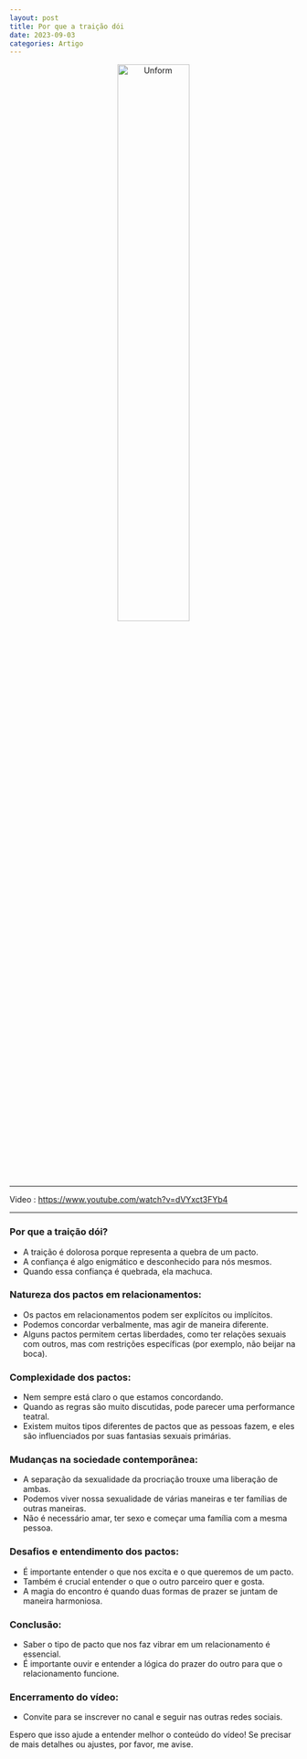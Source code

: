 ```yaml
---
layout: post
title: Por que a traição dói
date: 2023-09-03
categories: Artigo
---
```


<p align="center">
<img src="{{ site.baseurl }}/images/2023-09-03-Pq-A-Traicao-doi.png" height="50%" width="50%" alt="Unform" />
</p>

---

Video : https://www.youtube.com/watch?v=dVYxct3FYb4

---

### **Por que a traição dói?**
- A traição é dolorosa porque representa a quebra de um pacto.
- A confiança é algo enigmático e desconhecido para nós mesmos.
- Quando essa confiança é quebrada, ela machuca.

### **Natureza dos pactos em relacionamentos:**
- Os pactos em relacionamentos podem ser explícitos ou implícitos.
- Podemos concordar verbalmente, mas agir de maneira diferente.
- Alguns pactos permitem certas liberdades, como ter relações sexuais com outros, mas com restrições específicas (por exemplo, não beijar na boca).

### **Complexidade dos pactos:**
- Nem sempre está claro o que estamos concordando.
- Quando as regras são muito discutidas, pode parecer uma performance teatral.
- Existem muitos tipos diferentes de pactos que as pessoas fazem, e eles são influenciados por suas fantasias sexuais primárias.

### **Mudanças na sociedade contemporânea:**
- A separação da sexualidade da procriação trouxe uma liberação de ambas.
- Podemos viver nossa sexualidade de várias maneiras e ter famílias de outras maneiras.
- Não é necessário amar, ter sexo e começar uma família com a mesma pessoa.

### **Desafios e entendimento dos pactos:**
- É importante entender o que nos excita e o que queremos de um pacto.
- Também é crucial entender o que o outro parceiro quer e gosta.
- A magia do encontro é quando duas formas de prazer se juntam de maneira harmoniosa.

### **Conclusão:**
- Saber o tipo de pacto que nos faz vibrar em um relacionamento é essencial.
- É importante ouvir e entender a lógica do prazer do outro para que o relacionamento funcione.

### **Encerramento do vídeo:**
- Convite para se inscrever no canal e seguir nas outras redes sociais.

Espero que isso ajude a entender melhor o conteúdo do vídeo! Se precisar de mais detalhes ou ajustes, por favor, me avise.